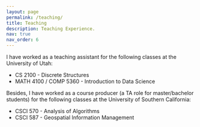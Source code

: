 ```yaml
---
layout: page
permalink: /teaching/
title: Teaching
description: Teaching Experience.
nav: true
nav_order: 6
---
```


I have worked as a teaching assistant for the following classes at the University of Utah:

+ CS 2100 - Discrete Structures
+ MATH 4100 / COMP 5360 - Introduction to Data Science

Besides, I have worked as a course producer (a TA role for master/bachelor students) for the following classes at the University of Southern California:

+ CSCI 570 - Analysis of Algorithms
+ CSCI 587 - Geospatial Information Management
